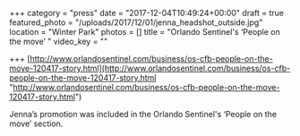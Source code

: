 +++
category = "press"
date = "2017-12-04T10:49:24+00:00"
draft = true
featured_photo = "/uploads/2017/12/01/jenna_headshot_outside.jpg"
location = "Winter Park"
photos = []
title = "Orlando Sentinel's ‘People on the move’ "
video_key = ""

+++
[http://www.orlandosentinel.com/business/os-cfb-people-on-the-move-120417-story.html](http://www.orlandosentinel.com/business/os-cfb-people-on-the-move-120417-story.html "http://www.orlandosentinel.com/business/os-cfb-people-on-the-move-120417-story.html")

Jenna’s promotion was included in the Orlando Sentinel's ‘People on the move’ section.